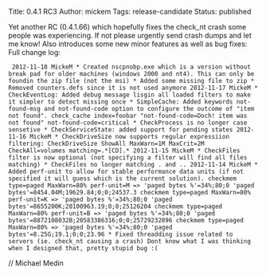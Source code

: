 Title: 0.4.1 RC3
Author: mickem
Tags: release-candidate
Status: published

Yet another RC (0.4.1.66) which hopefully fixes the check\_nt crash some
people was experiencing. If not please urgently send crash dumps and let
me know! Also introduces some new minor features as well as bug fixes:
Full change log:

     2012-11-18 MickeM * Created nscpnobp.exe which is a version without break pad for older machines (windows 2000 and nt4). This can only be foundin the zip file (not the msi) * Added some missing file to zip * Removed counters.defs since it is not used anymore 2012-11-17 MickeM * CheckEventLog: Added debug message lisgin all loaded filters to make it simpler to detect missing once * SimpleCache: Added keywords not-found-msg and not-found-code option to configure the outcome of "item not found". check_cache index=foobar "not-found-code=Doch! item was not found" not-found-code=critical * CheckProcess is no longer case sensetive * CheckServiceState: added support for pending states 2012-11-16 MickeM * CheckDriveSize now supports regular expressiion filtering: CheckDriveSize ShowAll MaxWarn=1M MaxCrit=2M CheckAll=volumes matching=.*[CD].* 2012-11-15 MickeM * CheckFiles filter is now optional (not specifying a filter will find all files matching) * CheckFiles no longer matching . and .. 2012-11-14 MickeM * Added perf-unit to allow for stable performance data units (if not specified it will guess which is the current solution). checkmem type=paged MaxWarn=80% perf-unit=M => 'paged bytes %'=34%;80;0 'paged bytes'=8454.04M;19629.84;0;0;24537.3 checkmem type=paged MaxWarn=80% perf-unit=K => 'paged bytes %'=34%;80;0 'paged bytes'=8655200K;20100963.19;0;0;25126204 checkmem type=paged MaxWarn=80% perf-unit=B => 'paged bytes %'=34%;80;0 'paged bytes'=8872108032B;20583386316;0;0;25729232896 checkmem type=paged MaxWarn=80% => 'paged bytes %'=34%;80;0 'paged bytes'=8.25G;19.1;0;0;23.96 * Fixed threadding issue related to servers (ie. check_nt causing a crash) Dont know what I was thinking when I designed that, pretty stupid bug :( 

// Michael Medin
